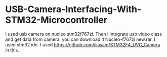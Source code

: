 # USB-Camera-Interfacing-With-STM32-Microcontroller
I used usb camera on nucleo stm32f767zi. Then i integrate usb video class and get data from camera. 
you can download it Nucleo-f767zi new.rar. 
I used stm32 ide.
I used https://github.com/iliasam/STM32F4_UVC_Camera in this.
